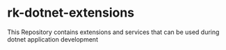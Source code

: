 # rk-dotnet-extensions
This Repository contains extensions and services that can be used during dotnet application development
